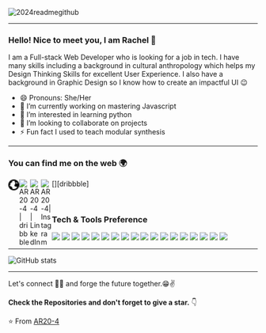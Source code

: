 ![2024readmegithub](https://github.com/AR20-4/AR20-4/assets/52646703/c91b7051-e75a-44d6-b94e-9a6aa1c5da9f)

---
### Hello! Nice to meet you, I am Rachel 👋 

I am a Full-stack Web Developer who is looking for a job in tech. I have many skills including a background in cultural anthropology which helps my Design Thinking Skills for excellent User Experience. I also have a background in Graphic Design so I know how to create an impactful UI   :wink:

- 😄 Pronouns: She/Her 
- 🔭 I’m currently working on mastering Javascript 
- 🌱 I’m interested in learning python
- 👯 I’m looking to collaborate on projects
- ⚡ Fun fact I used to teach modular synthesis 
 ---
### You can find me on the web 🌍
[<img align="left" alt="AR20-4" width="22px" src="https://raw.githubusercontent.com/iconic/open-iconic/master/svg/globe.svg" />][website]
[<img align="left" alt="AR20-4 | dribbble" width="22px" src="https://cdn.jsdelivr.net/npm/simple-icons@v3/icons/dribbble.svg" />][dribbble]
[<img align="left" alt="AR20-4 | LinkedIn" width="22px" src="https://cdn.jsdelivr.net/npm/simple-icons@v3/icons/linkedin.svg" />][linkedin]
[<img align="left" alt="AR20-4| Instagram" width="22px" src="https://cdn.jsdelivr.net/npm/simple-icons@v3/icons/instagram.svg" />][instagram]

<br/>

### Tech & Tools Preference

<img src = "https://img.shields.io/badge/-HTML5-E34F26?style=flat&logo=html5&logoColor=white"> <img src = "https://img.shields.io/badge/-CSS3-1572B6?style=flat&logo=css3&logoColor=white">
<img src="https://img.shields.io/badge/-Bootstrap-563D7C?style=flat&logo=bootstrap&logoColor=white">
<img src="https://img.shields.io/badge/-JavaScript-eed718?style=flat&logo=javascript&logoColor=ffffff">
<img src="https://img.shields.io/badge/-Sass-cc6699?style=flat&logo=sass&logoColor=ffffff">
<img src="https://img.shields.io/badge/-React-000000?style=flat&logo=react&logoColor=00c8ff">
<img src="https://img.shields.io/badge/-MongoDB-4DB33D?style=flat&logo=mongodb&logoColor=FFFFFF">
<img src="https://img.shields.io/badge/-GraphQL-e535ab?style=flat&logo=graphql&logoColor=FFFFFF">
<img src="https://img.shields.io/badge/-MySQL-F29111?style=flat&logo=mysql&logoColor=FFFFFF">
<img src="https://img.shields.io/badge/-Express.js-787878?style=flat">
<img src="https://img.shields.io/badge/-Node.js-3C873A?style=flat&logo=Node.js&logoColor=white">
<img src="https://img.shields.io/badge/-Firebase-FFA611?style=flat&logo=firebase&logoColor=FFFFFF">
<img src="https://img.shields.io/badge/-Progressive Web Apps-5A0FC8?style=flat">
<img src="http://img.shields.io/badge/-Git-F1502F?style=flat&logo=git&logoColor=FFFFFF">
<img src="http://img.shields.io/badge/-Github-000000?style=flat&logo=github&logoColor=FFFFFF">
<img src="http://img.shields.io/badge/-VS%20Code-007ACC?style=flat&logo=visual%20studio%20code&logoColor=white">
<img src="http://img.shields.io/badge/-Heroku-430098?style=flat&logo=heroku&logoColor=white">
<img src="http://img.shields.io/badge/-Vercel-black?style=flat&logo=vercel&logoColor=white">

---

![GitHub stats](https://github-readme-stats.vercel.app/api?username=AR20-4&show_icons=true&hide_border=true)

---

Let's connect 👨‍💻 and forge the future together.😁✌

**Check the Repositories and don't forget to give a star.** 👇

:star: From [AR20-4](https://github.com/AR20-4)

[website]: https://AR20-4.github.io/Portfolio/
[instagram]: https://www.instagram.com/ar2.aesthetics/
[linkedin]: https://www.linkedin.com/in/hirerachelglasgow/
[dribble]: https://dribbble.com/apalehorserides




